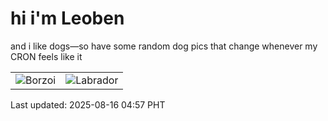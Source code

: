 # hi i'm Leoben

and i like dogs—so have some random dog pics that change whenever my CRON feels like it

|  |  |
|--------|----------|
| ![Borzoi](https://random-dog-vercel.vercel.app/api/random-borzoi?v=1755291435) | ![Labrador](https://random-dog-vercel.vercel.app/api/random-labrador?v=1755291435) |

Last updated: 2025-08-16 04:57 PHT
